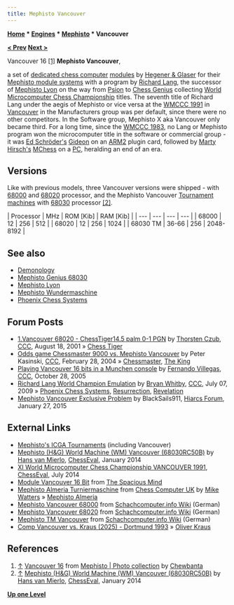 ```yaml
---
title: Mephisto Vancouver
---
```

**[Home](Home "Home") \* [Engines](Engines "Engines") \* [Mephisto](Mephisto "Mephisto") \* Vancouver**


**[< Prev](Mephisto_Lyon "Mephisto Lyon") [Next >](Mephisto_Wundermaschine "Mephisto Wundermaschine")**



 [](https://www.flickr.com/photos/10261668@N05/859029906/in/album-72157600922171154/) Vancouver 16 <a id="cite-note-1" href="#cite-ref-1">[1]</a> 
**Mephisto Vancouver**,  

a set of [dedicated chess computer](Dedicated_Chess_Computers "Dedicated Chess Computers") [modules](Module "Module") by [Hegener & Glaser](Hegener_%26_Glaser "Hegener & Glaser") for their [Mephisto module systems](Mephisto_Module_Systems "Mephisto Module Systems") with a program by [Richard Lang](Richard_Lang "Richard Lang"), the successor of [Mephisto Lyon](Mephisto_Lyon "Mephisto Lyon") on the way from [Psion](Psion "Psion") to [Chess Genius](Chess_Genius "Chess Genius") collecting [World Microcomputer Chess Championship](World_Microcomputer_Chess_Championship "World Microcomputer Chess Championship") titles. The seventh title of Richard Lang under the aegis of Mephisto or vice versa at the [WMCCC 1991](WMCCC_1991 "WMCCC 1991") in [Vancouver](https://en.wikipedia.org/wiki/Vancouver) in the Manufacturers group was per default, since there were no other competitors. In the Software group, Mephisto X aka Vancouver only became third. For a long time, since the [WMCCC 1983](WMCCC_1983 "WMCCC 1983"), no Lang or Mephisto program won the microcomputer title in the software or commercial group - it was [Ed Schröder's](Ed_Schroder "Ed Schroder") [Gideon](Gideon "Gideon") on an [ARM2](ARM2 "ARM2") plugin card, followed by [Marty Hirsch's](Marty_Hirsch "Marty Hirsch") [MChess](MChess "MChess") on a [PC](IBM_PC "IBM PC"), heralding an end of an era. 



## Versions


Like with previous models, three Vancouver versions were shipped - with [68000](68000 "68000") and [68020](68020 "68020") processor, and the Mephisto Vancouver [Tournament machines](https://en.wikipedia.org/wiki/Mephisto_%28chess_computer%29#Tournament_machines) with [68030](68030 "68030") processor <a id="cite-note-2" href="#cite-ref-2">[2]</a>.





|  Processor
 |  MHz
 |  ROM [Kib]
 |  RAM [Kib]
 |
| --- | --- | --- | --- |
|  68000
 |  12
 |  256
 |  512
 |
|  68020
 |  12
 |  256
 |  1024
 |
|  68030 TM
 |  36-66
 |  256
 |  2048-8192
 |


## See also


* [Demonology](Category:Demonology "Category:Demonology")
* [Mephisto Genius 68030](Mephisto_Genius_68030 "Mephisto Genius 68030")
* [Mephisto Lyon](Mephisto_Lyon "Mephisto Lyon")
* [Mephisto Wundermaschine](Mephisto_Wundermaschine "Mephisto Wundermaschine")
* [Phoenix Chess Systems](index.php?title=Phoenix_Chess_Systems&action=edit&redlink=1 "Phoenix Chess Systems (page does not exist)")


## Forum Posts


* [1.Vancouver 68020 - ChessTiger14.5 palm 0-1 PGN](https://www.stmintz.com/ccc/index.php?id=184112) by [Thorsten Czub](Thorsten_Czub "Thorsten Czub"), [CCC](CCC "CCC"), August 18, 2001 » [Chess Tiger](Chess_Tiger "Chess Tiger")
* [Odds game Chessmaster 9000 vs. Mephisto Vancouver](https://www.stmintz.com/ccc/index.php?id=351912) by Peter Kasinski, [CCC](CCC "CCC"), February 28, 2004 » [Chessmaster](Chessmaster "Chessmaster"), [The King](The_King "The King")
* [Playing Vancouver 16 bits in a Munchen console](https://www.stmintz.com/ccc/index.php?id=458399) by [Fernando Villegas](Fernando_Villegas "Fernando Villegas"), [CCC](CCC "CCC"), October 28, 2005
* [Richard Lang World Champion Emulation](http://www.talkchess.com/forum/viewtopic.php?t=28838) by [Bryan Whitby](index.php?title=Bryan_Whitby&action=edit&redlink=1 "Bryan Whitby (page does not exist)"), [CCC](CCC "CCC"), July 07, 2009 » [Phoenix Chess Systems](index.php?title=Phoenix_Chess_Systems&action=edit&redlink=1 "Phoenix Chess Systems (page does not exist)"), [Resurrection](index.php?title=Resurrection&action=edit&redlink=1 "Resurrection (page does not exist)"), [Revelation](Revelation "Revelation")
* [Mephisto Vancouver Exclusive Problem](http://hiarcs.net/forums/viewtopic.php?t=7026&) by BlackSails911, [Hiarcs Forum](Computer_Chess_Forums "Computer Chess Forums"), January 27, 2015


## External Links


* [Mephisto's ICGA Tournaments](https://www.game-ai-forum.org/icga-tournaments/program.php?id=202) (including Vancouver)
* [Mephisto (H&G) World Machine (WM) Vancouver (68030RC50B)](http://chesseval.com/RareBoard/WM/WM.htm) by [Hans van Mierlo](index.php?title=Hans_van_Mierlo&action=edit&redlink=1 "Hans van Mierlo (page does not exist)"), [ChessEval](http://www.chesseval.com/index.html), January 2014
* [XI World Microcomputer Chess Championship VANCOUVER 1991](http://chesseval.com/WorldChampion/Vancouver1991.htm), [ChessEval](http://www.chesseval.com/index.html), July 2014
* [Module Vancouver 16 Bit](http://www.spacious-mind.com/html/module_vancouver_16_bit.html) from [The Spacious Mind](The_Spacious_Mind "The Spacious Mind")
* [Mephisto Almeria Turniermaschine](http://www.chesscomputeruk.com/html/mephisto_almeria_turniermaschi.html) from [Chess Computer UK](http://www.chesscomputeruk.com/index.html) by [Mike Watters](Mike_Watters "Mike Watters") » [Mephisto Almeria](Mephisto_Almeria "Mephisto Almeria")
* [Mephisto Vancouver 68000](http://www.schach-computer.info/wiki/index.php/Mephisto_Vancouver_68000) from [Schachcomputer.info Wiki](http://www.schach-computer.info/wiki/index.php/Hauptseite_En) (German)
* [Mephisto Vancouver 68020](http://www.schach-computer.info/wiki/index.php/Mephisto_Vancouver_68020) from [Schachcomputer.info Wiki](http://www.schach-computer.info/wiki/index.php/Hauptseite_En) (German)
* [Mephisto TM Vancouver](http://www.schach-computer.info/wiki/index.php/Mephisto_TM_Vancouver) from [Schachcomputer.info Wiki](http://www.schach-computer.info/wiki/index.php/Hauptseite_En) (German)
* [Comp Vancouver vs. Kraus (2025) - Dortmund 1993](http://www.365chess.com/view_game.php?g=1770075) » [Oliver Kraus](Oliver_Kraus "Oliver Kraus")


## References


1. <a id="cite-ref-1" href="#cite-note-1">↑</a> [Vancouver 16](https://www.flickr.com/photos/10261668@N05/859029906/in/album-72157600922171154/) from [Mephisto | Photo collection](http://www.flickr.com/photos/10261668@N05/sets/72157600922171154/) by [Chewbanta](Steve_Blincoe "Steve Blincoe")
2. <a id="cite-ref-2" href="#cite-note-2">↑</a> [Mephisto (H&G) World Machine (WM) Vancouver (68030RC50B)](http://chesseval.com/RareBoard/WM/WM.htm) by [Hans van Mierlo](index.php?title=Hans_van_Mierlo&action=edit&redlink=1 "Hans van Mierlo (page does not exist)"), [ChessEval](http://www.chesseval.com/index.html), January 2014

**[Up one Level](Mephisto "Mephisto")**







 
